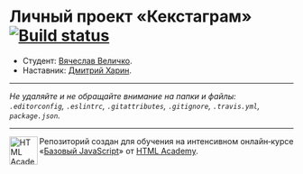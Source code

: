 # Личный проект «Кекстаграм» [![Build status][travis-image]][travis-url]

* Студент: [Вячеслав Величко](https://up.htmlacademy.ru/javascript/9/user/143220).
* Наставник: [Дмитрий Харин](https://up.htmlacademy.ru/javascript/9/user/84972).

---

_Не удаляйте и не обращайте внимание на папки и файлы:_<br>
_`.editorconfig`, `.eslintrc`, `.gitattributes`, `.gitignore`, `.travis.yml`, `package.json`._

---

<a href="https://htmlacademy.ru/intensive/javascript"><img align="left" width="50" height="50" title="HTML Academy" src="https://up.htmlacademy.ru/static/img/intensive/javascript/logo-for-github.svg"></a>

Репозиторий создан для обучения на интенсивном онлайн‑курсе «[Базовый JavaScript](https://htmlacademy.ru/intensive/javascript)» от [HTML Academy](https://htmlacademy.ru).

[travis-image]: https://travis-ci.org/htmlacademy-javascript/143220-kekstagram.svg?branch=master
[travis-url]: https://travis-ci.org/htmlacademy-javascript/143220-kekstagram
